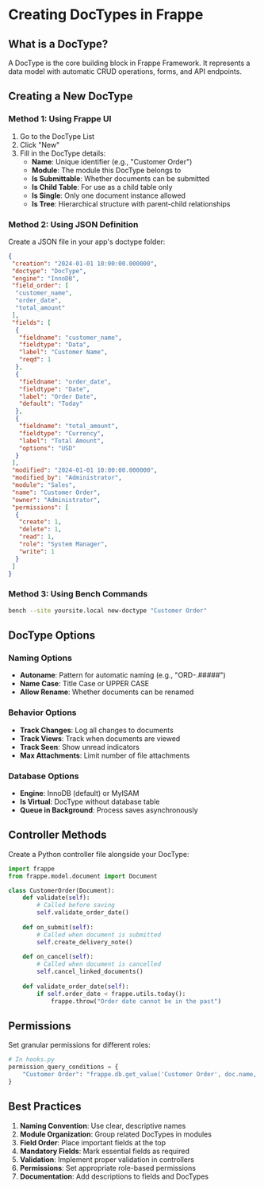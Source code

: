 # Creating DocTypes in Frappe

## What is a DocType?

A DocType is the core building block in Frappe Framework. It represents a data model with automatic CRUD operations, forms, and API endpoints.

## Creating a New DocType

### Method 1: Using Frappe UI

1. Go to the DocType List
2. Click "New"
3. Fill in the DocType details:
   - **Name**: Unique identifier (e.g., "Customer Order")
   - **Module**: The module this DocType belongs to
   - **Is Submittable**: Whether documents can be submitted
   - **Is Child Table**: For use as a child table only
   - **Is Single**: Only one document instance allowed
   - **Is Tree**: Hierarchical structure with parent-child relationships

### Method 2: Using JSON Definition

Create a JSON file in your app's doctype folder:

```json
{
 "creation": "2024-01-01 10:00:00.000000",
 "doctype": "DocType",
 "engine": "InnoDB",
 "field_order": [
  "customer_name",
  "order_date",
  "total_amount"
 ],
 "fields": [
  {
   "fieldname": "customer_name",
   "fieldtype": "Data",
   "label": "Customer Name",
   "reqd": 1
  },
  {
   "fieldname": "order_date",
   "fieldtype": "Date",
   "label": "Order Date",
   "default": "Today"
  },
  {
   "fieldname": "total_amount",
   "fieldtype": "Currency",
   "label": "Total Amount",
   "options": "USD"
  }
 ],
 "modified": "2024-01-01 10:00:00.000000",
 "modified_by": "Administrator",
 "module": "Sales",
 "name": "Customer Order",
 "owner": "Administrator",
 "permissions": [
  {
   "create": 1,
   "delete": 1,
   "read": 1,
   "role": "System Manager",
   "write": 1
  }
 ]
}
```

### Method 3: Using Bench Commands

```bash
bench --site yoursite.local new-doctype "Customer Order"
```

## DocType Options

### Naming Options
- **Autoname**: Pattern for automatic naming (e.g., "ORD-.#####")
- **Name Case**: Title Case or UPPER CASE
- **Allow Rename**: Whether documents can be renamed

### Behavior Options
- **Track Changes**: Log all changes to documents
- **Track Views**: Track when documents are viewed
- **Track Seen**: Show unread indicators
- **Max Attachments**: Limit number of file attachments

### Database Options
- **Engine**: InnoDB (default) or MyISAM
- **Is Virtual**: DocType without database table
- **Queue in Background**: Process saves asynchronously

## Controller Methods

Create a Python controller file alongside your DocType:

```python
import frappe
from frappe.model.document import Document

class CustomerOrder(Document):
    def validate(self):
        # Called before saving
        self.validate_order_date()
        
    def on_submit(self):
        # Called when document is submitted
        self.create_delivery_note()
        
    def on_cancel(self):
        # Called when document is cancelled
        self.cancel_linked_documents()
    
    def validate_order_date(self):
        if self.order_date < frappe.utils.today():
            frappe.throw("Order date cannot be in the past")
```

## Permissions

Set granular permissions for different roles:

```python
# In hooks.py
permission_query_conditions = {
    "Customer Order": "frappe.db.get_value('Customer Order', doc.name, 'owner') == frappe.session.user"
}
```

## Best Practices

1. **Naming Convention**: Use clear, descriptive names
2. **Module Organization**: Group related DocTypes in modules
3. **Field Order**: Place important fields at the top
4. **Mandatory Fields**: Mark essential fields as required
5. **Validation**: Implement proper validation in controllers
6. **Permissions**: Set appropriate role-based permissions
7. **Documentation**: Add descriptions to fields and DocTypes